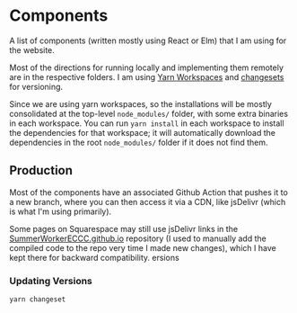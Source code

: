 # Components

A list of components (written mostly using React or Elm) that I am using for the
website.

Most of the directions for running locally and implementing them remotely are in the respective folders. 
I am using [Yarn Workspaces](https://classic.yarnpkg.com/en/docs/workspaces/) and [changesets](https://github.com/atlassian/changesets/blob/main/packages/cli/README.md) for versioning.

Since we are using yarn workspaces, so the installations will be mostly consolidated at the top-level `node_modules/` folder, with some extra binaries in each workspace. You can run `yarn install` in each workspace to install the dependencies for that workspace; it will automatically download the dependencies in the root `node_modules/` folder if it does not find them.

## Production

Most of the components have an associated Github Action that pushes it to a new branch, where you can then access it via a CDN, like jsDelivr (which is what I'm using primarily).

Some pages on Squarespace may still use jsDelivr links in the [SummerWorkerECCC.github.io](https://github.com/SummerWorkerECCC/SummerWorkerECCC.github.io) repository (I used to manually add the compiled code to the repo very time I made new changes), which I have kept there for backward compatibility.
ersions


### Updating Versions

```bash
yarn changeset
```